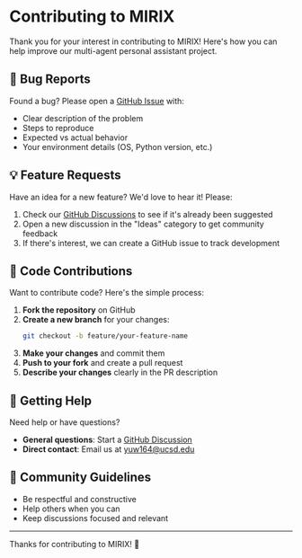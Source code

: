 # Contributing to MIRIX

Thank you for your interest in contributing to MIRIX! Here's how you can help improve our multi-agent personal assistant project.

## 🐛 Bug Reports

Found a bug? Please open a [GitHub Issue](https://github.com/Mirix-AI/MIRIX/issues) with:

- Clear description of the problem
- Steps to reproduce
- Expected vs actual behavior
- Your environment details (OS, Python version, etc.)

## 💡 Feature Requests

Have an idea for a new feature? We'd love to hear it! Please:

1. Check our [GitHub Discussions](https://github.com/Mirix-AI/MIRIX/discussions) to see if it's already been suggested
2. Open a new discussion in the "Ideas" category to get community feedback
3. If there's interest, we can create a GitHub issue to track development

## 🔧 Code Contributions

Want to contribute code? Here's the simple process:

1. **Fork the repository** on GitHub
2. **Create a new branch** for your changes:
   ```bash
   git checkout -b feature/your-feature-name
   ```
3. **Make your changes** and commit them
4. **Push to your fork** and create a pull request
5. **Describe your changes** clearly in the PR description

## 💬 Getting Help

Need help or have questions?

- **General questions**: Start a [GitHub Discussion](https://github.com/Mirix-AI/MIRIX/discussions)
- **Direct contact**: Email us at [yuw164@ucsd.edu](mailto:yuw164@ucsd.edu)

## 🤝 Community Guidelines

- Be respectful and constructive
- Help others when you can
- Keep discussions focused and relevant

---

Thanks for contributing to MIRIX! 🚀 